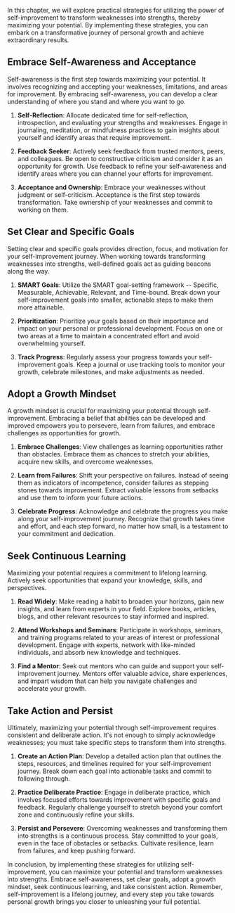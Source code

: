 
In this chapter, we will explore practical strategies for utilizing the power of self-improvement to transform weaknesses into strengths, thereby maximizing your potential. By implementing these strategies, you can embark on a transformative journey of personal growth and achieve extraordinary results.

Embrace Self-Awareness and Acceptance
-------------------------------------

Self-awareness is the first step towards maximizing your potential. It involves recognizing and accepting your weaknesses, limitations, and areas for improvement. By embracing self-awareness, you can develop a clear understanding of where you stand and where you want to go.

1. **Self-Reflection**: Allocate dedicated time for self-reflection, introspection, and evaluating your strengths and weaknesses. Engage in journaling, meditation, or mindfulness practices to gain insights about yourself and identify areas that require improvement.

2. **Feedback Seeker**: Actively seek feedback from trusted mentors, peers, and colleagues. Be open to constructive criticism and consider it as an opportunity for growth. Use feedback to refine your self-awareness and identify areas where you can channel your efforts for improvement.

3. **Acceptance and Ownership**: Embrace your weaknesses without judgment or self-criticism. Acceptance is the first step towards transformation. Take ownership of your weaknesses and commit to working on them.

Set Clear and Specific Goals
----------------------------

Setting clear and specific goals provides direction, focus, and motivation for your self-improvement journey. When working towards transforming weaknesses into strengths, well-defined goals act as guiding beacons along the way.

1. **SMART Goals**: Utilize the SMART goal-setting framework -- Specific, Measurable, Achievable, Relevant, and Time-bound. Break down your self-improvement goals into smaller, actionable steps to make them more attainable.

2. **Prioritization**: Prioritize your goals based on their importance and impact on your personal or professional development. Focus on one or two areas at a time to maintain a concentrated effort and avoid overwhelming yourself.

3. **Track Progress**: Regularly assess your progress towards your self-improvement goals. Keep a journal or use tracking tools to monitor your growth, celebrate milestones, and make adjustments as needed.

Adopt a Growth Mindset
----------------------

A growth mindset is crucial for maximizing your potential through self-improvement. Embracing a belief that abilities can be developed and improved empowers you to persevere, learn from failures, and embrace challenges as opportunities for growth.

1. **Embrace Challenges**: View challenges as learning opportunities rather than obstacles. Embrace them as chances to stretch your abilities, acquire new skills, and overcome weaknesses.

2. **Learn from Failures**: Shift your perspective on failures. Instead of seeing them as indicators of incompetence, consider failures as stepping stones towards improvement. Extract valuable lessons from setbacks and use them to inform your future actions.

3. **Celebrate Progress**: Acknowledge and celebrate the progress you make along your self-improvement journey. Recognize that growth takes time and effort, and each step forward, no matter how small, is a testament to your commitment and dedication.

Seek Continuous Learning
------------------------

Maximizing your potential requires a commitment to lifelong learning. Actively seek opportunities that expand your knowledge, skills, and perspectives.

1. **Read Widely**: Make reading a habit to broaden your horizons, gain new insights, and learn from experts in your field. Explore books, articles, blogs, and other relevant resources to stay informed and inspired.

2. **Attend Workshops and Seminars**: Participate in workshops, seminars, and training programs related to your areas of interest or professional development. Engage with experts, network with like-minded individuals, and absorb new knowledge and techniques.

3. **Find a Mentor**: Seek out mentors who can guide and support your self-improvement journey. Mentors offer valuable advice, share experiences, and impart wisdom that can help you navigate challenges and accelerate your growth.

Take Action and Persist
-----------------------

Ultimately, maximizing your potential through self-improvement requires consistent and deliberate action. It's not enough to simply acknowledge weaknesses; you must take specific steps to transform them into strengths.

1. **Create an Action Plan**: Develop a detailed action plan that outlines the steps, resources, and timelines required for your self-improvement journey. Break down each goal into actionable tasks and commit to following through.

2. **Practice Deliberate Practice**: Engage in deliberate practice, which involves focused efforts towards improvement with specific goals and feedback. Regularly challenge yourself to stretch beyond your comfort zone and continuously refine your skills.

3. **Persist and Persevere**: Overcoming weaknesses and transforming them into strengths is a continuous process. Stay committed to your goals, even in the face of obstacles or setbacks. Cultivate resilience, learn from failures, and keep pushing forward.

In conclusion, by implementing these strategies for utilizing self-improvement, you can maximize your potential and transform weaknesses into strengths. Embrace self-awareness, set clear goals, adopt a growth mindset, seek continuous learning, and take consistent action. Remember, self-improvement is a lifelong journey, and every step you take towards personal growth brings you closer to unleashing your full potential.
